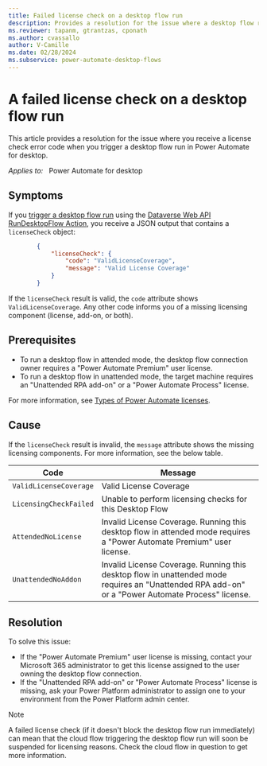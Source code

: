 ```yaml
---
title: Failed license check on a desktop flow run
description: Provides a resolution for the issue where a desktop flow run fails when a license check is performed at run time in Power Automate for desktop. 
ms.reviewer: tapanm, gtrantzas, cponath
ms.author: cvassallo
author: V-Camille
ms.date: 02/28/2024
ms.subservice: power-automate-desktop-flows
---
```

# A failed license check on a desktop flow run

This article provides a resolution for the issue where you receive a license check error code when you trigger a desktop flow run in Power Automate for desktop.

_Applies to:_ &nbsp; Power Automate for desktop

## Symptoms

If you [trigger a desktop flow run](/power-automate/developer/desktop-flow-public-apis#trigger-a-desktop-flow-run) using the [Dataverse Web API RunDesktopFlow Action](/power-apps/developer/data-platform/webapi/reference/rundesktopflow), you receive a JSON output that contains a `licenseCheck` object:

```json
        {
            "licenseCheck": {
                "code": "ValidLicenseCoverage",
                "message": "Valid License Coverage"
            }
        }
```

If the `licenseCheck` result is valid, the `code` attribute shows `ValidLicenseCoverage`. Any other code informs you of a missing licensing component (license, add-on, or both).

## Prerequisites

- To run a desktop flow in attended mode, the desktop flow connection owner requires a "Power Automate Premium" user license.
- To run a desktop flow in unattended mode, the target machine requires an "Unattended RPA add-on" or a "Power Automate Process" license.

For more information, see [Types of Power Automate licenses](/power-platform/admin/power-automate-licensing/types).

## Cause

If the `licenseCheck` result is invalid, the `message` attribute shows the missing licensing components. For more information, see the below table.

|Code|Message|
|---|---|
|`ValidLicenseCoverage`|Valid License Coverage|
|`LicensingCheckFailed`|Unable to perform licensing checks for this Desktop Flow|
|`AttendedNoLicense`|Invalid License Coverage. Running this desktop flow in attended mode requires a "Power Automate Premium" user license.|
|`UnattendedNoAddon`|Invalid License Coverage. Running this desktop flow in unattended mode requires an "Unattended RPA add-on" or a "Power Automate Process" license.|

## Resolution

To solve this issue:

- If the "Power Automate Premium" user license is missing, contact your Microsoft 365 administrator to get this license assigned to the user owning the desktop flow connection.
- If the "Unattended RPA add-on" or "Power Automate Process" license is missing, ask your Power Platform administrator to assign one to your environment from the Power Platform admin center.

> [!NOTE]
> A failed license check (if it doesn't block the desktop flow run immediately) can mean that the cloud flow triggering the desktop flow run will soon be suspended for licensing reasons. Check the cloud flow in question to get more information.
